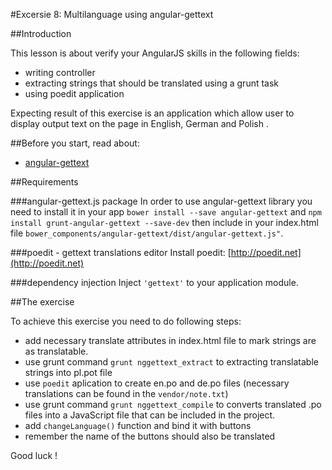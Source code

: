 #Excersie 8: Multilanguage using angular-gettext

##Introduction

This lesson is about verify your AngularJS skills in the following fields:

* writing controller
* extracting strings that should be translated using a grunt task 
* using poedit application

Expecting result of this exercise is an application which allow user to display output text on the page in English, German and Polish .

##Before you start, read about:

* [angular-gettext](http://angular-gettext.rocketeer.be)

##Requirements

###angular-gettext.js package
In order to use angular-gettext library you need to install it in your app `bower install --save angular-gettext` and `npm install grunt-angular-gettext --save-dev`
then include in your index.html file `bower_components/angular-gettext/dist/angular-gettext.js"`.

###poedit - gettext translations editor
Install poedit: [http://poedit.net](http://poedit.net)

###dependency injection
Inject `'gettext'` to your application module.

##The exercise

To achieve this exercise you need to do following steps:

* add necessary translate attributes in index.html file to mark strings are as translatable.
* use grunt command `grunt nggettext_extract` to extracting translatable strings into pl.pot file
* use `poedit` aplication to create en.po and de.po files (necessary translations can be found in the `vendor/note.txt`)
* use grunt command `grunt nggettext_compile` to converts translated .po files into a JavaScript file that can be included in the project.
* add `changeLanguage()` function and bind it with buttons
* remember the name of the buttons should also be translated

Good luck !
